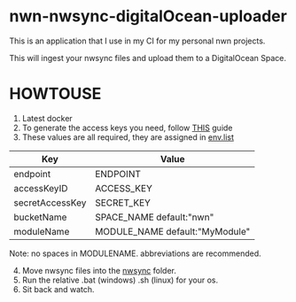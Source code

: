 # nwn-nwsync-digitalOcean-uploader

This is an application that I use in my CI for my personal nwn projects.

This will ingest your nwsync files and upload them to a DigitalOcean Space.


# HOWTOUSE
1. Latest docker
2. To generate the access keys you need, follow [THIS](https://www.digitalocean.com/community/tutorials/how-to-create-a-digitalocean-space-and-api-key) guide
3. These values are all required, they are assigned in [env.list](https://github.com/urothis/nwn-nwsync-digitalOcean-uploader/env.list)

Key | Value
------------ | -------------
endpoint | ENDPOINT
accessKeyID | ACCESS_KEY
secretAccessKey | SECRET_KEY
bucketName | SPACE_NAME default:"nwn"
moduleName | MODULE_NAME default:"MyModule"   

Note: no spaces in MODULENAME. abbreviations are recommended.

4. Move nwsync files into the [nwsync](https://github.com/urothis/nwn-nwsync-digitalOcean-uploader/tree/master/nwsync) folder.
5. Run the relative .bat (windows) .sh (linux) for your os. 
6. Sit back and watch.
